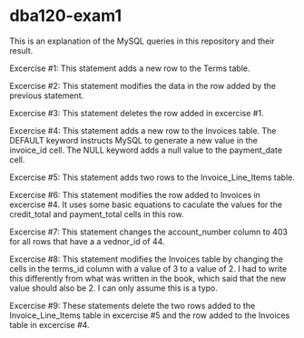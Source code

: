# dba120-exam1

This is an explanation of the MySQL queries in this repository and their result.

Excercise #1: This statement adds a new row to the Terms table.

Excercise #2: This statement modifies the data in the row added by the previous statement.

Excercise #3: This statement deletes the row added in excercise #1.

Excercise #4: This statement adds a new row to the Invoices table. The DEFAULT keyword instructs MySQL to generate a new value in the invoice_id cell. The NULL keyword adds a null value to the payment_date cell.

Excercise #5: This statement adds two rows to the Invoice_Line_Items table.

Excercise #6: This statement modifies the row added to Invoices in excercise #4. It uses some basic equations to caculate the values for the credit_total and payment_total cells in this row.

Excercise #7: This statement changes the account_number column to 403 for all rows that have a a vednor_id of 44.

Excercise #8: This statement modifies the Invoices table by changing the cells in the terms_id column with a value of 3 to a value of 2. I had to write this differently from what was written in the book, which said that the new value should also be 2. I can only assume this is a typo.

Excercise #9: These statements delete the two rows added to the Invoice_Line_Items table in excercise #5 and the row added to the Invoices table in excercise #4.
